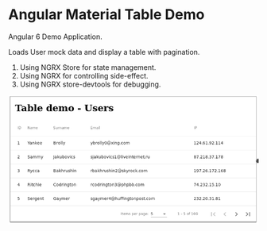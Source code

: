 # Angular Material Table Demo

Angular 6 Demo Application.

Loads User mock data and display a table with pagination.

1. Using NGRX Store for state management.
1. Using NGRX for controlling side-effect.
1. Using NGRX store-devtools for debugging.

![image](./table.png)
